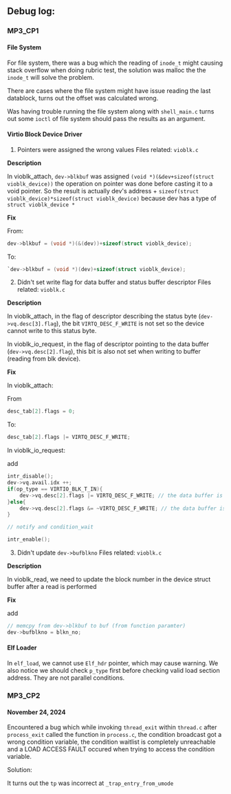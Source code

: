 ## Debug log:

### MP3_CP1

#### File System

For file system, there was a bug which the reading of `inode_t` might causing stack overflow when doing rubric test, the solution was malloc the the `inode_t` will solve the problem.

There are cases where the file system might have issue reading the last datablock, turns out the offset was calculated wrong.

Was having trouble running the file system along with `shell_main.c` turns out some `ioctl` of file system should pass the results as an argument.

#### Virtio Block Device Driver

1. Pointers were assigned the wrong values
   Files related: `vioblk.c`

**Description**

In vioblk_attach, `dev->blkbuf` was assigned `(void *)(&dev+sizeof(struct vioblk_device))` the operation on pointer was done before casting it to a void pointer.
So the result is actually dev's address + `sizeof(struct vioblk_device)*sizeof(struct vioblk_device)` because dev has a type of `struct vioblk_device *`

**Fix**

From:

```C
dev->blkbuf = (void *)(&(dev))+sizeof(struct vioblk_device);
```

To:

```C
`dev->blkbuf = (void *)(dev)+sizeof(struct vioblk_device);
```

2. Didn't set write flag for data buffer and status buffer descriptor
   Files related: `vioblk.c`

**Description**

In vioblk_attach, in the flag of descriptor describing the status byte (`dev->vq.desc[3].flag`), the bit `VIRTQ_DESC_F_WRITE` is not set so the device cannot write to this status byte.

In vioblk_io_request, in the flag of descriptor pointing to the data buffer (`dev->vq.desc[2].flag`), this bit is also not set when writing to buffer (reading from blk device).

**Fix**

In vioblk_attach:

From

```C
desc_tab[2].flags = 0;
```

To:

```C
desc_tab[2].flags |= VIRTQ_DESC_F_WRITE;
```

In vioblk_io_request:

add

```C
intr_disable();
dev->vq.avail.idx ++;
if(op_type == VIRTIO_BLK_T_IN){
    dev->vq.desc[2].flags |= VIRTQ_DESC_F_WRITE; // the data buffer is device-writable
}else{
    dev->vq.desc[2].flags &= ~VIRTQ_DESC_F_WRITE; // the data buffer is not device-writable in a write operation
}

// notify and condition_wait

intr_enable();

```

3. Didn't update `dev->bufblkno`
   Files related: `vioblk.c`

**Description**

In vioblk_read, we need to update the block number in the device struct buffer after a read is performed

**Fix**

add

```C
// memcpy from dev->blkbuf to buf (from function paramter)
dev->bufblkno = blkn_no;
```

#### Elf Loader

In `elf_load`, we cannot use `Elf_hdr` pointer, which may cause warning. We also notice we should check `p_type` first before checking valid load section address.
They are not parallel conditions.

### MP3_CP2

#### November 24, 2024

Encountered a bug which while invoking `thread_exit` within `thread.c` after `process_exit` called the function in `process.c`, the condition broadcast got a wrong condition variable, the condition waitlist is completely unreachable and a LOAD ACCESS FAULT occured when trying to access the condition variable.

Solution:

It turns out the `tp` was incorrect at `_trap_entry_from_umode`
